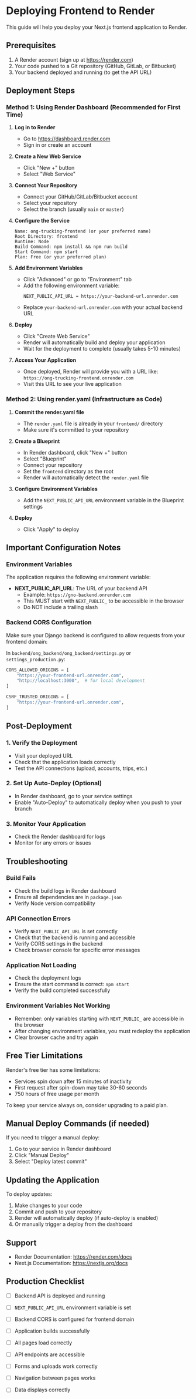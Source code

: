 # Deploying Frontend to Render

This guide will help you deploy your Next.js frontend application to Render.

## Prerequisites

1. A Render account (sign up at https://render.com)
2. Your code pushed to a Git repository (GitHub, GitLab, or Bitbucket)
3. Your backend deployed and running (to get the API URL)

## Deployment Steps

### Method 1: Using Render Dashboard (Recommended for First Time)

1. **Log in to Render**
   - Go to https://dashboard.render.com
   - Sign in or create an account

2. **Create a New Web Service**
   - Click "New +" button
   - Select "Web Service"

3. **Connect Your Repository**
   - Connect your GitHub/GitLab/Bitbucket account
   - Select your repository
   - Select the branch (usually `main` or `master`)

4. **Configure the Service**
   ```
   Name: ong-trucking-frontend (or your preferred name)
   Root Directory: frontend
   Runtime: Node
   Build Command: npm install && npm run build
   Start Command: npm start
   Plan: Free (or your preferred plan)
   ```

5. **Add Environment Variables**
   - Click "Advanced" or go to "Environment" tab
   - Add the following environment variable:
     ```
     NEXT_PUBLIC_API_URL = https://your-backend-url.onrender.com
     ```
   - Replace `your-backend-url.onrender.com` with your actual backend URL

6. **Deploy**
   - Click "Create Web Service"
   - Render will automatically build and deploy your application
   - Wait for the deployment to complete (usually takes 5-10 minutes)

7. **Access Your Application**
   - Once deployed, Render will provide you with a URL like:
     `https://ong-trucking-frontend.onrender.com`
   - Visit this URL to see your live application

### Method 2: Using render.yaml (Infrastructure as Code)

1. **Commit the render.yaml file**
   - The `render.yaml` file is already in your `frontend/` directory
   - Make sure it's committed to your repository

2. **Create a Blueprint**
   - In Render dashboard, click "New +" button
   - Select "Blueprint"
   - Connect your repository
   - Set the `frontend` directory as the root
   - Render will automatically detect the `render.yaml` file

3. **Configure Environment Variables**
   - Add the `NEXT_PUBLIC_API_URL` environment variable in the Blueprint settings

4. **Deploy**
   - Click "Apply" to deploy

## Important Configuration Notes

### Environment Variables

The application requires the following environment variable:

- **NEXT_PUBLIC_API_URL**: The URL of your backend API
  - Example: `https://gno-backend.onrender.com`
  - This MUST start with `NEXT_PUBLIC_` to be accessible in the browser
  - Do NOT include a trailing slash

### Backend CORS Configuration

Make sure your Django backend is configured to allow requests from your frontend domain:

In `backend/ong_backend/ong_backend/settings.py` or `settings_production.py`:

```python
CORS_ALLOWED_ORIGINS = [
    "https://your-frontend-url.onrender.com",
    "http://localhost:3000",  # for local development
]

CSRF_TRUSTED_ORIGINS = [
    "https://your-frontend-url.onrender.com",
]
```

## Post-Deployment

### 1. Verify the Deployment
- Visit your deployed URL
- Check that the application loads correctly
- Test the API connections (upload, accounts, trips, etc.)

### 2. Set Up Auto-Deploy (Optional)
- In Render dashboard, go to your service settings
- Enable "Auto-Deploy" to automatically deploy when you push to your branch

### 3. Monitor Your Application
- Check the Render dashboard for logs
- Monitor for any errors or issues

## Troubleshooting

### Build Fails
- Check the build logs in Render dashboard
- Ensure all dependencies are in `package.json`
- Verify Node version compatibility

### API Connection Errors
- Verify `NEXT_PUBLIC_API_URL` is set correctly
- Check that the backend is running and accessible
- Verify CORS settings in the backend
- Check browser console for specific error messages

### Application Not Loading
- Check the deployment logs
- Ensure the start command is correct: `npm start`
- Verify the build completed successfully

### Environment Variables Not Working
- Remember: only variables starting with `NEXT_PUBLIC_` are accessible in the browser
- After changing environment variables, you must redeploy the application
- Clear browser cache and try again

## Free Tier Limitations

Render's free tier has some limitations:
- Services spin down after 15 minutes of inactivity
- First request after spin-down may take 30-60 seconds
- 750 hours of free usage per month

To keep your service always on, consider upgrading to a paid plan.

## Manual Deploy Commands (if needed)

If you need to trigger a manual deploy:

1. Go to your service in Render dashboard
2. Click "Manual Deploy"
3. Select "Deploy latest commit"

## Updating the Application

To deploy updates:

1. Make changes to your code
2. Commit and push to your repository
3. Render will automatically deploy (if auto-deploy is enabled)
4. Or manually trigger a deploy from the dashboard

## Support

- Render Documentation: https://render.com/docs
- Next.js Documentation: https://nextjs.org/docs

## Production Checklist

- [ ] Backend API is deployed and running
- [ ] `NEXT_PUBLIC_API_URL` environment variable is set
- [ ] Backend CORS is configured for frontend domain
- [ ] Application builds successfully
- [ ] All pages load correctly
- [ ] API endpoints are accessible
- [ ] Forms and uploads work correctly
- [ ] Navigation between pages works
- [ ] Data displays correctly

